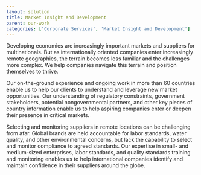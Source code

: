 ```yaml
---
layout: solution
title: Market Insight and Development
parent: our-work
categories: ['Corporate Services', 'Market Insight and Development']
---
```


Developing economies are increasingly important markets and suppliers for multinationals. But as internationally oriented companies enter increasingly remote geographies, the terrain becomes less familiar and the challenges more complex. We help companies navigate this terrain and position themselves to thrive.

Our on-the-ground experience and ongoing work in more than 60 countries enable us to help our clients to understand and leverage new market opportunities. Our understanding of regulatory constraints, government stakeholders, potential nongovernmental partners, and other key pieces of country information enable us to help aspiring companies enter or deepen their presence in critical markets.

Selecting and monitoring suppliers in remote locations can be challenging from afar. Global brands are held accountable for labor standards, water quality, and other environmental concerns, but lack the capability to select and monitor compliance to agreed standards. Our expertise in small- and medium-sized enterprises, labor standards, and quality standards training and monitoring enables us to help international companies identify and maintain confidence in their suppliers around the globe.
